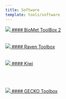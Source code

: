 ```yaml
---
title: Software
template: tools/software
---
```


<a href="http://biomet-toolbox.chalmers.se/">
  <img class="project-logo" src="/img/logo_biomet.png">
#### BioMet ToolBox 2
</a><br><br><br>

<a href="https://github.com/SysBioChalmers/RAVEN">
  <img class="project-logo" src="/img/logo_raven.png">
#### Raven Toolbox
</a><br><br><br>

<a href="https://github.com/SysBioChalmers/Kiwi">
  <img class="project-logo" src="/img/logo_kiwi.png">
#### Kiwi
</a><br><br><br><br><br>

<a href="https://github.com/SysBioChalmers/GECKO">
  <img class="project-logo" src="/img/logo_gecko.png">
#### GECKO Toolbox
</a><br><br><br>
